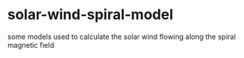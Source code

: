 # solar-wind-spiral-model
some models used to calculate the solar wind flowing along the spiral magnetic field

